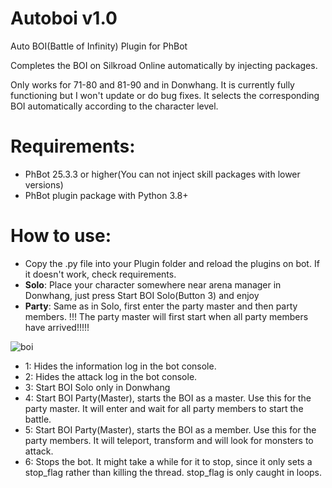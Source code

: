 # Autoboi v1.0
Auto BOI(Battle of Infinity) Plugin for PhBot

Completes the BOI on Silkroad Online automatically by injecting packages.

Only works for 71-80 and 81-90 and in Donwhang. It is currently fully functioning but I won't update or do bug fixes. It selects the corresponding BOI automatically according to the character level.

# Requirements:

- PhBot 25.3.3 or higher(You can not inject skill packages with lower versions)
- PhBot plugin package with Python 3.8+

# How to use:

- Copy the .py file into your Plugin folder and reload the plugins on bot. If it doesn't work, check requirements.
- **Solo**: Place your character somewhere near arena manager in Donwhang, just press Start BOI Solo(Button 3) and enjoy
- **Party**: Same as in Solo, first enter the party master and then party members. !!! The party master will first start when all party members have arrived!!!!!

![boi](https://user-images.githubusercontent.com/44427363/110676718-93580080-81d4-11eb-8dfc-cf7f172ef53b.png)

- 1: Hides the information log in the bot console.
- 2: Hides the attack log in the bot console.
- 3: Start BOI Solo only in Donwhang
- 4: Start BOI Party(Master), starts the BOI as a master. Use this for the party master. It will enter and wait for all party members to start the battle.
- 5: Start BOI Party(Master), starts the BOI as a member. Use this for the party members. It will teleport, transform and will look for monsters to attack.
- 6: Stops the bot. It might take a while for it to stop, since it only sets a stop_flag rather than killing the thread. stop_flag is only caught in loops.
